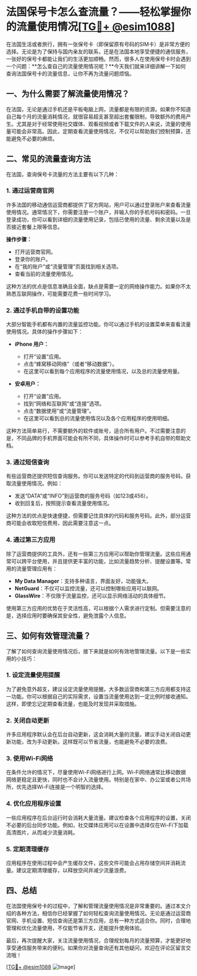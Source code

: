 # 法国保号卡怎么查流量？——轻松掌握你的流量使用情况[[TG💪+ @esim1088](https://t.me/s/esim1088)]

在法国生活或者旅行，拥有一张保号卡（即保留原有号码的SIM卡）是非常方便的选择。无论是为了保持与国内亲友的联系，还是在法国本地享受便捷的通信服务，一张好的保号卡都能让我们的生活更加顺畅。然而，很多人在使用保号卡时会遇到一个问题：**怎么查自己的流量使用情况呢？**今天我们就来详细讲解一下如何查询法国保号卡的流量信息，让你不再为流量问题烦恼。

## 一、为什么需要了解流量使用情况？

在法国，无论是通过手机还是平板电脑上网，流量都是有限的资源。如果你不知道自己每个月的流量消耗情况，就很容易超支甚至超出套餐限制，导致额外的费用产生。尤其是对于经常使用社交媒体、观看视频或者下载文件的人来说，流量的使用量可能会非常高。因此，定期查看流量使用情况，不仅可以帮助我们控制预算，还能避免不必要的麻烦。

## 二、常见的流量查询方法

在法国，查询保号卡流量的方法主要有以下几种：

### 1. **通过运营商官网**

许多法国的移动通信运营商都提供了官方网站，用户可以通过登录账户来查看流量使用情况。通常情况下，你需要注册一个账户，并输入你的手机号码和密码。一旦登录成功，你可以看到详细的流量使用记录，包括已使用的流量、剩余流量以及是否接近套餐上限等信息。

**操作步骤：**
- 打开运营商官网。
- 登录你的账户。
- 在“我的账户”或“流量管理”页面找到相关选项。
- 查看当前的流量使用情况。

这种方法的优点是信息准确且全面，缺点是需要一定的网络操作能力。如果你不太熟悉互联网操作，可能需要花费一些时间学习。

### 2. **通过手机自带的设置功能**

大部分智能手机都有内置的流量监控功能。你可以通过手机的设置菜单来查看流量使用情况。具体的操作步骤如下：

- **iPhone 用户：**
  - 打开“设置”应用。
  - 点击“蜂窝移动网络”（或者“移动数据”）。
  - 在这里可以看到每个应用程序的流量使用情况，以及总的流量使用量。

- **安卓用户：**
  - 打开“设置”应用。
  - 找到“网络和互联网”或“连接”选项。
  - 点击“数据使用”或“流量管理”。
  - 在这里可以看到总的流量使用情况以及各个应用程序的使用明细。

这种方法简单易行，不需要额外的软件或账号，适合所有用户。不过需要注意的是，不同品牌的手机界面可能会有所不同，具体操作时可以参考手机自带的帮助文档。

### 3. **通过短信查询**

有些运营商还提供短信查询服务。你可以发送特定的代码到运营商的服务号码，获取流量使用情况。例如：

- 发送“DATA”或“INFO”到运营商的服务号码（如123或456）。
- 收到回复后，按照提示查看流量使用情况。

这种方法的优点是快速便捷，但需要记住具体的代码和服务号码。此外，部分运营商可能会收取短信费用，因此需要注意这一点。

### 4. **通过第三方应用**

除了运营商提供的工具外，还有一些第三方应用可以帮助你管理流量。这些应用通常可以跨平台使用，并且提供更丰富的功能，比如流量趋势分析、提醒设置等。常用的流量管理应用有：

- **My Data Manager**：支持多种语言，界面友好，功能强大。
- **NetGuard**：不仅可以监控流量，还可以控制哪些应用可以联网。
- **GlassWire**：不仅限于流量监控，还可以显示网络活动的具体细节。

使用第三方应用的优势在于灵活性高，可以根据个人需求进行定制。但需要注意的是，选择应用时要确保其安全性，避免泄露个人信息。

## 三、如何有效管理流量？

了解了如何查询流量使用情况后，接下来就是如何有效地管理流量。以下是一些实用的小技巧：

### 1. **设定流量使用提醒**

为了避免意外超支，建议设定流量使用提醒。大多数运营商和第三方应用都支持这一功能。你可以根据自己的实际需求，设置当流量使用达到一定比例时接收通知。这样，即使忘记定期查看流量，也能及时发现并采取措施。

### 2. **关闭自动更新**

许多应用程序默认会在后台自动更新，这会消耗大量的流量。建议手动关闭自动更新功能，改为手动更新。这样既可以节省流量，也能避免不必要的浪费。

### 3. **使用Wi-Fi网络**

在条件允许的情况下，尽量使用Wi-Fi网络进行上网。Wi-Fi网络通常比移动数据网络更稳定且更快，同时也不会计入流量使用。特别是在家中、办公室或者公共场所，优先选择Wi-Fi连接是一个明智的选择。

### 4. **优化应用程序设置**

一些应用程序在后台运行时会消耗大量流量。建议检查各个应用程序的设置，关闭不必要的后台同步功能。例如，社交媒体应用可以在设置中选择仅在Wi-Fi下加载高清图片，从而减少流量消耗。

### 5. **定期清理缓存**

应用程序在使用过程中会产生缓存文件，这些文件可能会占用存储空间并消耗流量。建议定期清理缓存，以释放空间并减少流量浪费。

## 四、总结

在法国使用保号卡的过程中，了解和管理流量使用情况是非常重要的。通过本文介绍的各种方法，相信你已经掌握了如何轻松查询流量使用情况。无论是通过运营商官网、手机设置、短信查询还是第三方应用，总有一种方式适合你。同时，合理地管理和优化流量使用，不仅能节省开支，还能提升使用体验。

最后，再次提醒大家，关注流量使用情况，合理规划每月的流量预算，才能更好地享受通信服务带来的便利。如果你对流量查询还有其他疑问，欢迎在评论区留言交流哦！

[[TG💪+ @esim1088](https://t.me/s/esim1088) ![Image](https://i.postimg.cc/4NQfJmqS/Snipaste-2025-05-13-00-14-12.png)]